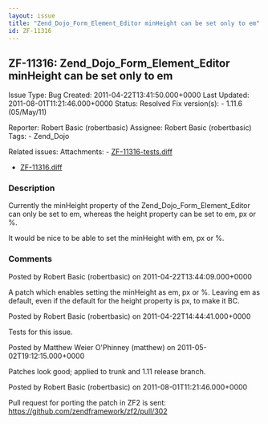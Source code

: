 ```yaml
---
layout: issue
title: "Zend_Dojo_Form_Element_Editor minHeight can be set only to em"
id: ZF-11316
---
```


ZF-11316: Zend\_Dojo\_Form\_Element\_Editor minHeight can be set only to em
---------------------------------------------------------------------------

 Issue Type: Bug Created: 2011-04-22T13:41:50.000+0000 Last Updated: 2011-08-01T11:21:46.000+0000 Status: Resolved Fix version(s): - 1.11.6 (05/May/11)
 
 Reporter:  Robert Basic (robertbasic)  Assignee:  Robert Basic (robertbasic)  Tags: - Zend\_Dojo
 
 Related issues: 
 Attachments: - [ZF-11316-tests.diff](/issues/secure/attachment/13845/ZF-11316-tests.diff)
- [ZF-11316.diff](/issues/secure/attachment/13844/ZF-11316.diff)
 
### Description

Currently the minHeight property of the Zend\_Dojo\_Form\_Element\_Editor can only be set to em, whereas the height property can be set to em, px or %.

It would be nice to be able to set the minHeight with em, px or %.

 

 

### Comments

Posted by Robert Basic (robertbasic) on 2011-04-22T13:44:09.000+0000

A patch which enables setting the minHeight as em, px or %. Leaving em as default, even if the default for the height property is px, to make it BC.

 

 

Posted by Robert Basic (robertbasic) on 2011-04-22T14:44:41.000+0000

Tests for this issue.

 

 

Posted by Matthew Weier O'Phinney (matthew) on 2011-05-02T19:12:15.000+0000

Patches look good; applied to trunk and 1.11 release branch.

 

 

Posted by Robert Basic (robertbasic) on 2011-08-01T11:21:46.000+0000

Pull request for porting the patch in ZF2 is sent: <https://github.com/zendframework/zf2/pull/302>

 

 